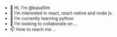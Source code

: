 - 👋 Hi, I’m @basafilm
- 👀 I’m interested in react, react-native and node js.
- 🌱 I’m currently learning python
- 💞️ I’m looking to collaborate on ...
- 📫 How to reach me ...

<!---
basafilm/basafilm is a ✨ special ✨ repository because its `README.md` (this file) appears on your GitHub profile.
You can click the Preview link to take a look at your changes.
--->
